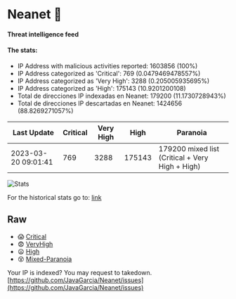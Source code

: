 # Neanet :hocho:
#### Threat intelligence feed
#### The stats:

- IP Address with malicious activities reported: 1603856 (100%)
- IP Address categorized as 'Critical':  769 (0.0479469478557%)
- IP Address categorized as 'Very High':  3288 (0.205005935695%)
- IP Address categorized as 'High':  175143 (10.9201200108)
- Total de direcciones IP indexadas en Neanet:  179200 (11.1730728943%)
- Total de direcciones IP descartadas en Neanet:  1424656 (88.8269271057%)

| Last Update | Critical | Very High | High | Paranoia |
| --- | --- | --- | --- | --- |
| 2023-03-20 09:01:41 | 769 | 3288 | 175143 | 179200 mixed list (Critical + Very High + High)|

![Stats](https://docs.google.com/spreadsheets/d/e/2PACX-1vSnaNMIXVabIpDJjufMlzH7poXnshF3mgd8Is1g9ytUEzVsP5my4Trn8f-xkoLLQ38xpL3HtmUexLo6/pubchart?oid=501124687&format=image)

For the historical stats go to: [link](/stats.csv)
## Raw
- :scream: [Critical](https://raw.githubusercontent.com/JavaGarcia/Neanet/master/blacklists/neanet_critical.txt)
- :fearful: [VeryHigh](https://raw.githubusercontent.com/JavaGarcia/Neanet/master/blacklists/neanet_veryHigh.txtt)
- :frowning: [High](https://raw.githubusercontent.com/JavaGarcia/Neanet/master/blacklists/neanet_high.txt)
- :dizzy_face: [Mixed-Paranoia](https://raw.githubusercontent.com/JavaGarcia/Neanet/master/blacklists/neanet_all.txt)


Your IP is indexed? You may request to takedown. [https://github.com/JavaGarcia/Neanet/issues](https://github.com/JavaGarcia/Neanet/issues)









































































































































































































































































































































































































































































































































































































































































































































































































































































































































































































































































































































































































































































































































































































































































































































































































































































































































































































































































































































































































































































































































































































































































































































































































































































































































































































































































































































































































































































































































































































































































































































































































































































































































































































































































































































































































































































































































































































































































































































































































































































































































































































































































































































































































































































































































































































































































































































































































































































































































































































































































































































































































































































































































































































































































































































































































































































































































































































































































































































































































































































































































































































































































































































































































































































































































































































































































































































































































































































































































































































































































































































































































































































































































































































































































































































































































































































































































































































































































































































































































































































































































































































































































































































































































































































































































































































































































































































































































































































































































































































































































































































































































































































































































































































































































































































































































































































































































































































































































































































































































































































































































































































